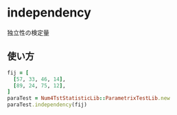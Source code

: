independency
============
独立性の検定量

## 使い方

```ruby
fij = [
  [57, 33, 46, 14],
  [89, 24, 75, 12],
]
paraTest = Num4TstStatisticLib::ParametrixTestLib.new
paraTest.independency(fij)
```


